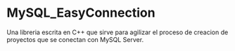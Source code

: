 # MySQL_EasyConnection
Una libreria escrita en C++ que sirve para agilizar el proceso de creacion de proyectos que se conectan con MySQL Server.
